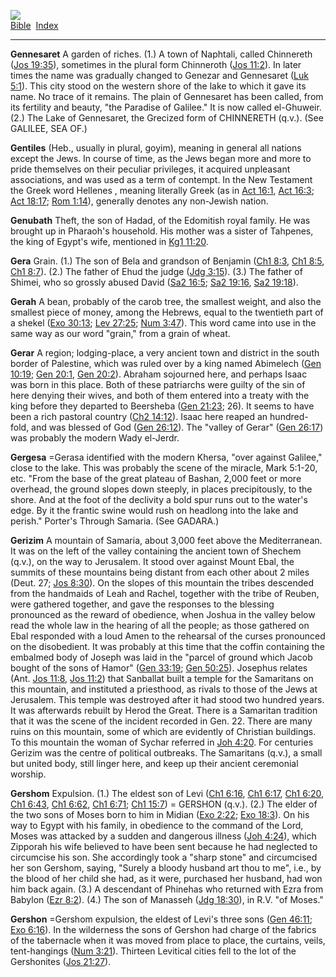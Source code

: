 [![](../../cdshop/ithlogo.png)](../../index)  
[Bible](../index)  [Index](index) 

------------------------------------------------------------------------

<span id="000">**Gennesaret**</span> A garden of riches. (1.) A town of
Naphtali, called Chinnereth ([Jos 19:35](../kjv/jos019.htm#035)),
sometimes in the plural form Chinneroth ([Jos
11:2](../kjv/jos011.htm#002)). In later times the name was gradually
changed to Genezar and Gennesaret ([Luk 5:1](../kjv/luk005.htm#001)).
This city stood on the western shore of the lake to which it gave its
name. No trace of it remains. The plain of Gennesaret has been called,
from its fertility and beauty, "the Paradise of Galilee." It is now
called el-Ghuweir. (2.) The Lake of Gennesaret, the Grecized form of
CHINNERETH (q.v.). (See GALILEE, SEA OF.)

<span id="001">**Gentiles**</span> (Heb., usually in plural, goyim),
meaning in general all nations except the Jews. In course of time, as
the Jews began more and more to pride themselves on their peculiar
privileges, it acquired unpleasant associations, and was used as a term
of contempt. In the New Testament the Greek word Hellenes , meaning
literally Greek (as in [Act 16:1](../kjv/act016.htm#001), [Act
16:3](../kjv/act016.htm#003); [Act 18:17](../kjv/act018.htm#017); [Rom
1:14](../kjv/rom001.htm#014)), generally denotes any non-Jewish nation.

<span id="002">**Genubath**</span> Theft, the son of Hadad, of the
Edomitish royal family. He was brought up in Pharaoh's household. His
mother was a sister of Tahpenes, the king of Egypt's wife, mentioned in
[Kg1 11:20](../kjv/kg1011.htm#020).

<span id="003">**Gera**</span> Grain. (1.) The son of Bela and grandson
of Benjamin ([Ch1 8:3](../kjv/ch1008.htm#003), [Ch1
8:5](../kjv/ch1008.htm#005), [Ch1 8:7](../kjv/ch1008.htm#007)). (2.) The
father of Ehud the judge ([Jdg 3:15](../kjv/jdg003.htm#015)). (3.) The
father of Shimei, who so grossly abused David ([Sa2
16:5](../kjv/sa2016.htm#005); [Sa2 19:16](../kjv/sa2019.htm#016), [Sa2
19:18](../kjv/sa2019.htm#018)).

<span id="004">**Gerah**</span> A bean, probably of the carob tree, the
smallest weight, and also the smallest piece of money, among the
Hebrews, equal to the twentieth part of a shekel ([Exo
30:13](../kjv/exo030.htm#013); [Lev 27:25](../kjv/lev027.htm#025); [Num
3:47](../kjv/num003.htm#047)). This word came into use in the same way
as our word "grain," from a grain of wheat.

<span id="005">**Gerar**</span> A region; lodging-place, a very ancient
town and district in the south border of Palestine, which was ruled over
by a king named Abimelech ([Gen 10:19](../kjv/gen010.htm#019); [Gen
20:1](../kjv/gen020.htm#001), [Gen 20:2](../kjv/gen020.htm#002)).
Abraham sojourned here, and perhaps Isaac was born in this place. Both
of these patriarchs were guilty of the sin of here denying their wives,
and both of them entered into a treaty with the king before they
departed to Beersheba ([Gen 21:23](../kjv/gen021.htm#023); 26). It seems
to have been a rich pastoral country ([Ch2
14:12](../kjv/ch2014.htm#012)). Isaac here reaped an hundred-fold, and
was blessed of God ([Gen 26:12](../kjv/gen026.htm#012)). The "valley of
Gerar" ([Gen 26:17](../kjv/gen026.htm#017)) was probably the modern Wady
el-Jerdr.

<span id="006">**Gergesa**</span> =Gerasa identified with the modern
Khersa, "over against Galilee," close to the lake. This was probably the
scene of the miracle, Mark 5:1-20, etc. "From the base of the great
plateau of Bashan, 2,000 feet or more overhead, the ground slopes down
steeply, in places precipitously, to the shore. And at the foot of the
declivity a bold spur runs out to the water's edge. By it the frantic
swine would rush on headlong into the lake and perish." Porter's Through
Samaria. (See GADARA.)

<span id="007">**Gerizim**</span> A mountain of Samaria, about 3,000
feet above the Mediterranean. It was on the left of the valley
containing the ancient town of Shechem (q.v.), on the way to Jerusalem.
It stood over against Mount Ebal, the summits of these mountains being
distant from each other about 2 miles (Deut. 27; [Jos
8:30](../kjv/jos008.htm#030)). On the slopes of this mountain the tribes
descended from the handmaids of Leah and Rachel, together with the tribe
of Reuben, were gathered together, and gave the responses to the
blessing pronounced as the reward of obedience, when Joshua in the
valley below read the whole law in the hearing of all the people; as
those gathered on Ebal responded with a loud Amen to the rehearsal of
the curses pronounced on the disobedient. It was probably at this time
that the coffin containing the embalmed body of Joseph was laid in the
"parcel of ground which Jacob bought of the sons of Hamor" ([Gen
33:19](../kjv/gen033.htm#019); [Gen 50:25](../kjv/gen050.htm#025)).
Josephus relates (Ant. [Jos 11:8](../kjv/jos011.htm#008), [Jos
11:2](../kjv/jos011.htm#002)) that Sanballat built a temple for the
Samaritans on this mountain, and instituted a priesthood, as rivals to
those of the Jews at Jerusalem. This temple was destroyed after it had
stood two hundred years. It was afterwards rebuilt by Herod the Great.
There is a Samaritan tradition that it was the scene of the incident
recorded in Gen. 22. There are many ruins on this mountain, some of
which are evidently of Christian buildings. To this mountain the woman
of Sychar referred in [Joh 4:20](../kjv/joh004.htm#020). For centuries
Gerizim was the centre of political outbreaks. The Samaritans (q.v.), a
small but united body, still linger here, and keep up their ancient
ceremonial worship.

<span id="008">**Gershom**</span> Expulsion. (1.) The eldest son of Levi
([Ch1 6:16](../kjv/ch1006.htm#016), [Ch1 6:17](../kjv/ch1006.htm#017),
[Ch1 6:20](../kjv/ch1006.htm#020), [Ch1 6:43](../kjv/ch1006.htm#043),
[Ch1 6:62](../kjv/ch1006.htm#062), [Ch1 6:71](../kjv/ch1006.htm#071);
[Ch1 15:7](../kjv/ch1015.htm#007)) = GERSHON (q.v.). (2.) The elder of
the two sons of Moses born to him in Midian ([Exo
2:22](../kjv/exo002.htm#022); [Exo 18:3](../kjv/exo018.htm#003)). On his
way to Egypt with his family, in obedience to the command of the Lord,
Moses was attacked by a sudden and dangerous illness ([Joh
4:24](../kjv/joh004.htm#024)), which Zipporah his wife believed to have
been sent because he had neglected to circumcise his son. She
accordingly took a "sharp stone" and circumcised her son Gershom,
saying, "Surely a bloody husband art thou to me", i.e., by the blood of
her child she had, as it were, purchased her husband, had won him back
again. (3.) A descendant of Phinehas who returned with Ezra from Babylon
([Ezr 8:2](../kjv/ezr008.htm#002)). (4.) The son of Manasseh ([Jdg
18:30](../kjv/jdg018.htm#030)), in R.V. "of Moses."

<span id="009">**Gershon**</span> =Gershom expulsion, the eldest of
Levi's three sons ([Gen 46:11](../kjv/gen046.htm#011); [Exo
6:16](../kjv/exo006.htm#016)). In the wilderness the sons of Gershon had
charge of the fabrics of the tabernacle when it was moved from place to
place, the curtains, veils, tent-hangings ([Num
3:21](../kjv/num003.htm#021)). Thirteen Levitical cities fell to the lot
of the Gershonites ([Jos 21:27](../kjv/jos021.htm#027)).
